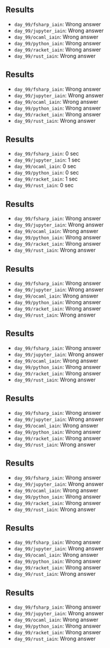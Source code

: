 
## Results

- `day_99/fsharp_iain`: Wrong answer
- `day_99/jupyter_iain`: Wrong answer
- `day_99/ocaml_iain`: Wrong answer
- `day_99/python_iain`: Wrong answer
- `day_99/racket_iain`: Wrong answer
- `day_99/rust_iain`: Wrong answer

## Results

- `day_99/fsharp_iain`: Wrong answer
- `day_99/jupyter_iain`: Wrong answer
- `day_99/ocaml_iain`: Wrong answer
- `day_99/python_iain`: Wrong answer
- `day_99/racket_iain`: Wrong answer
- `day_99/rust_iain`: Wrong answer

## Results

- `day_99/fsharp_iain`: 0 sec
- `day_99/jupyter_iain`: 1 sec
- `day_99/ocaml_iain`: 0 sec
- `day_99/python_iain`: 0 sec
- `day_99/racket_iain`: 1 sec
- `day_99/rust_iain`: 0 sec

## Results

- `day_99/fsharp_iain`: Wrong answer
- `day_99/jupyter_iain`: Wrong answer
- `day_99/ocaml_iain`: Wrong answer
- `day_99/python_iain`: Wrong answer
- `day_99/racket_iain`: Wrong answer
- `day_99/rust_iain`: Wrong answer

## Results

- `day_99/fsharp_iain`: Wrong answer
- `day_99/jupyter_iain`: Wrong answer
- `day_99/ocaml_iain`: Wrong answer
- `day_99/python_iain`: Wrong answer
- `day_99/racket_iain`: Wrong answer
- `day_99/rust_iain`: Wrong answer

## Results

- `day_99/fsharp_iain`: Wrong answer
- `day_99/jupyter_iain`: Wrong answer
- `day_99/ocaml_iain`: Wrong answer
- `day_99/python_iain`: Wrong answer
- `day_99/racket_iain`: Wrong answer
- `day_99/rust_iain`: Wrong answer

## Results

- `day_99/fsharp_iain`: Wrong answer
- `day_99/jupyter_iain`: Wrong answer
- `day_99/ocaml_iain`: Wrong answer
- `day_99/python_iain`: Wrong answer
- `day_99/racket_iain`: Wrong answer
- `day_99/rust_iain`: Wrong answer

## Results

- `day_99/fsharp_iain`: Wrong answer
- `day_99/jupyter_iain`: Wrong answer
- `day_99/ocaml_iain`: Wrong answer
- `day_99/python_iain`: Wrong answer
- `day_99/racket_iain`: Wrong answer
- `day_99/rust_iain`: Wrong answer

## Results

- `day_99/fsharp_iain`: Wrong answer
- `day_99/jupyter_iain`: Wrong answer
- `day_99/ocaml_iain`: Wrong answer
- `day_99/python_iain`: Wrong answer
- `day_99/racket_iain`: Wrong answer
- `day_99/rust_iain`: Wrong answer

## Results

- `day_99/fsharp_iain`: Wrong answer
- `day_99/jupyter_iain`: Wrong answer
- `day_99/ocaml_iain`: Wrong answer
- `day_99/python_iain`: Wrong answer
- `day_99/racket_iain`: Wrong answer
- `day_99/rust_iain`: Wrong answer

